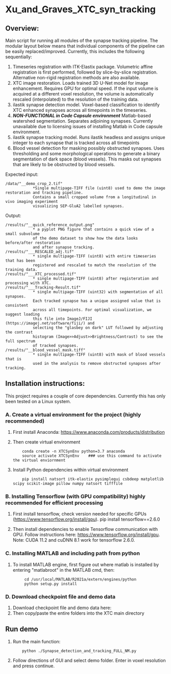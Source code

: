 # Xu_and_Graves_XTC_syn_tracking

## Overview:
Main script for running all modules of the synapse tracking pipeline. 
The modular layout below means that individual components of the pipeline can
be easily replaced/improved. Currently, this includes the following sequentially:

1. Timeseries registration with ITK-Elastix package. 
           Volumetric affine registration is first performed, followed by slice-by-slice registration.
            Alternative non-rigid registration methods are also available.
2. XTC image restoration. 
            Loads trained 3D U-Net model for image enhancement.
            Requires GPU for optimal speed. If the input volume is acquired at a different
            voxel resolution, the volume is automatically rescaled (interpolated) to 
            the resolution of the training data.
3. ilastik synapse detection model. 
            Voxel-based classification to identify XTC enhanced synapses
            across all timepoints in the timeseries.
4. ***NON-FUNCTIONAL in Code Capsule environment*** Matlab-based watershed segmentation.
            Separates adjoining synapses. Currently unavailable
            due to licensing issues of installing Matlab in Code capsule environment.
5. ilastik synapse tracking model.
            Runs ilastik headless and assigns unique integer to each synapse that is
            tracked across all timepoints
6. Blood vessel detection for masking possibly obstructed synapses.
            Uses thresholding and some morphological operations to generate a binary
            segmentation of dark space (blood vessels). This masks out synapses that
            are likely to be obstructed by blood vessels. 

Expected input:

    /data/"__demo_crop_2.tif"
                *Single multipage-TIFF file (uint8) used to demo the image restoration and tracking pipeline.
                Contains a small cropped volume from a longitudinal in vivo imaging experiment
                visualizing SEP-GluA2 labelled synapses. 
Output:
    
    /results/"__quick_reference_output.png"
                * a pyplot PNG figure that contains a quick view of a small subvolume
                of the demo dataset to show how the data looks before/after restoration
                and after synapse tracking.
    /results/"___RESCALED_adj.tif"
                * single multipage-TIFF (uint8) with entire timeseries that has been
                registered and rescaled to match the resolution of the training data.
    /results/"___XTC_processed.tif"
                * single multipage-TIFF (uint8) after registeration and processing with XTC.
    /results/"___Tracking-Result.tif"
                * single multipage-TIFF (uint32) with segmentation of all synapses.
                Each tracked synapse has a unique assigned value that is consistent
                across all timepoints. For optimal visualization, we suggest loading
                this file into ImageJ/FIJI (https://imagej.net/software/fiji/) and 
                selecting the "glasbey on dark" LUT followed by adjusting the contrast
                histogram (Image>>Adjust>>Brightness/Contrast) to see the full spectrum
                of tracked synapses.
    /results/"__blood_vessel_mask.tiff"
                * single multipage-TIFF (uint8) with mask of blood vessels that is
                used in the analysis to remove obstructed synapses after tracking.



## Installation instructions:
This project requires a couple of core dependencies. Currently this has only been tested on a Linux system.

### A. Create a virtual environment for the project (highly recommended)

1. First install Anaconda: https://www.anaconda.com/products/distribution

2. Then create virtual environment

           conda create -n XTCSynEnv python=3.7 anaconda
           source activate XTCSynEnv    ### use this command to activate the virtual enviornment

3. Install Python dependencies within virtual environment

           pip install natsort itk-elastix pysimplegui csbdeep matplotlib scipy scikit-image pillow numpy natsort tifffile
    
    
### B. Installing Tensorflow (with GPU compatibility) highly recommended for efficient processing
        
1. First install tensorflow, check version needed for specific GPUs (https://www.tensorflow.org/install/gpu). 
        pip install tensorflow==2.6.0
        
2. Then install dependencies to enable Tensorflow communication with GPU. Follow instructions here: https://www.tensorflow.org/install/gpu. Note: CUDA 11.2 and cuDNN 8.1 work for tensorflow 2.6.0.


    
### C. Installing MATLAB and including path from python

1. To install MATLAB engine, first figure out where matlab is installed by entering "matlabroot" in the MATLAB cmd, then:
            
            cd /usr/local/MATLAB/R2021a/extern/engines/python
            python setup.py install
            
            
            
### D. Download checkpoint file and demo data

1. Download checkpoint file and demo data here:
2. Then copy/paste the entire folders into the XTC main directory



## Run demo

1. Run the main function:

           python ./Synapse_detection_and_tracking_FULL_NM.py

2. Follow directions of GUI and select demo folder. Enter in voxel resolution and press continue.



            
            
